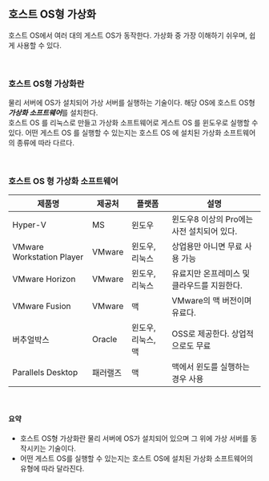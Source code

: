 ## 호스트 OS형 가상화 
호스트 OS에서 여러 대의 게스트 OS가 동작한다. 가상화 중 가장 이해하기 쉬우며, 쉽게 사용할 수 있다.  

<br>

### 호스트 OS형 가상화란
물리 서버에 OS가 설치되어 가상 서버를 실행하는 기술이다. 해당 OS에 호스트 OS형 ***가상화 소프트웨어***를 설치한다.  
호스트 OS 를 리눅스로 만들고 가상화 소프트웨어로 게스트 OS 를 윈도우로 실행할 수 있다. 어떤 게스트 OS 를 실행할 수 있는지는 호스트 OS 에 설치된 가상화 소프트웨어의 종류에 따라 다르다.  

<br>

### 호스트 OS 형 가상화 소프트웨어
| 제품명 | 제공처 | 플랫폼 | 설명 |
|-----|-----|----|----|
|Hyper-V| MS | 윈도우 | 윈도우8 이상의 Pro에는 사전 설치되어 있다. |
| VMware Workstation Player | VMware | 윈도우, 리눅스 | 상업용만 아니면 무료 사용 가능 |
| VMware Horizon | VMware | 윈도우, 리눅스 | 유료지만 온프레미스 및 클라우드를 지원한다. |
| VMware Fusion | VMware | 맥 | VMware의 맥 버전이며 유료다. | 
| 버추얼박스 | Oracle | 윈도우, 리눅스, 맥 | OSS로 제공한다. 상업적으로도 무료 | 
| Parallels Desktop | 패러랠즈 | 맥 | 맥에서 윈도를 실행하는 경우 사용 |
  
<br>

#### 요약
- 호스트 OS형 가상화란 물리 서버에 OS가 설치되어 있으며 그 위에 가상 서버를 동작시키는 기술이다.
- 어떤 게스트 OS를 실행할 수 있는지는 호스트 OS에 설치된 가상화 소프트웨어의 유형에 따라 달라진다.
